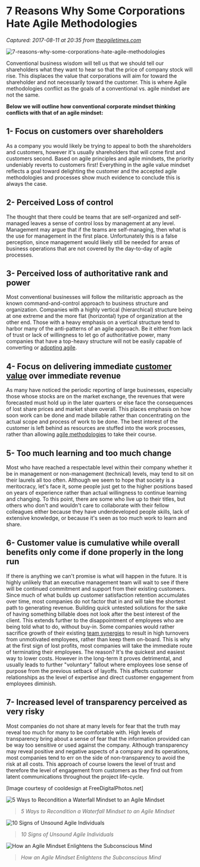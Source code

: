 # 7 Reasons Why Some Corporations Hate Agile Methodologies

_Captured: 2017-08-11 at 20:35 from [theagiletimes.com](http://theagiletimes.com/7-reasons-why-some-corporations-hate-agile-methodologies/)_

![7-reasons-why-some-corporations-hate-agile-methodologies](https://i2.wp.com/theagiletimes.com/wp-content/uploads/2015/09/ID-100198259.jpg?w=400)

Conventional business wisdom will tell us that we should tell our shareholders what they want to hear so that the price of company stock will rise. This displaces the value that corporations will aim for toward the shareholder and not necessarily toward the customer. This is where Agile methodologies conflict as the goals of a conventional vs. agile mindset are not the same.

**Below we will outline how conventional corporate mindset thinking conflicts with that of an agile mindset:**

## 1- Focus on customers over shareholders

As a company you would likely be trying to appeal to both the shareholders and customers, however it's usually shareholders that will come first and customers second. Based on agile principles and agile mindsets, the priority undeniably reverts to customers first! Everything in the agile value mindset reflects a goal toward delighting the customer and the accepted agile methodologies and processes show much evidence to conclude this is always the case.

## 2- Perceived Loss of control

The thought that there could be teams that are self-organized and self-managed leaves a sense of control loss by management at any level. Management may argue that if the teams are self-managing, then what is the use for management in the first place. Unfortunately this is a false perception, since management would likely still be needed for areas of business operations that are not covered by the day-to-day of agile processes.

## 3- Perceived loss of authoritative rank and power

Most conventional businesses will follow the militaristic approach as the known command-and-control approach to business structure and organization. Companies with a highly vertical (hierarchical) structure being at one extreme and the more flat (horizontal) type of organization at the other end. Those with a heavy emphasis on a vertical structure tend to harbor many of the anti-patterns of an agile approach. Be it either from lack of trust or lack of willingness to let go of authoritative power, many companies that have a top-heavy structure will not be easily capable of converting or [adopting agile](http://theagiletimes.com/waterfall-mindset-to-agile-mindset/).

## 4- Focus on delivering immediate [customer value](http://theagiletimes.com/how-agile-approach-boosts-value-cycle/) over immediate revenue

As many have noticed the periodic reporting of large businesses, especially those whose stocks are on the market exchange, the revenues that were forecasted must hold up in the later quarters or else face the consequences of lost share prices and market share overall. This places emphasis on how soon work can be done and made billable rather than concentrating on the actual scope and process of work to be done. The best interest of the customer is left behind as resources are stuffed into the work processes, rather than allowing [agile methodologies](http://theagiletimes.com/bringing-continuous-improvement-to-project-methodologies/) to take their course.

## 5- Too much learning and too much change

Most who have reached a respectable level within their company whether it be in management or non-management (technical) levels, may tend to sit on their laurels all too often. Although we seem to hope that society is a meritocracy, let's face it, some people just get to the higher positions based on years of experience rather than actual willingness to continue learning and changing. To this point, there are some who live up to their titles, but others who don't and wouldn't care to collaborate with their fellow colleagues either because they have underdeveloped people skills, lack of extensive knowledge, or because it's seen as too much work to learn and share.

## 6- Customer value is cumulative while overall benefits only come if done properly in the long run

If there is anything we can't promise is what will happen in the future. It is highly unlikely that an executive management team will wait to see if there will be continued commitment and support from their existing customers. Since much of what builds up customer satisfaction retention accumulates over time, most companies do not factor that in and will take the shortest path to generating revenue. Building quick untested solutions for the sake of having something billable does not look after the best interest of the client. This extends further to the disappointment of employees who are being told what to do, without buy-in. Some companies would rather sacrifice growth of their existing [team synergies](http://theagiletimes.com/recognize-team-synergy-agile-teams/) to result in high turnovers from unmotivated employees, rather than keep them on-board. This is why at the first sign of lost profits, most companies will take the immediate route of terminating their employees. The reason? It's the quickest and easiest way to lower costs. However in the long-term it proves detrimental, and usually leads to further "voluntary" fallout where employees lose sense of purpose from the previous setback of layoffs. This affects customer relationships as the level of expertise and direct customer engagement from employees diminish.

## 7- Increased level of transparency perceived as very risky

Most companies do not share at many levels for fear that the truth may reveal too much for many to be comfortable with. High levels of transparency bring about a sense of fear that the information provided can be way too sensitive or used against the company. Although transparency may reveal positive and negative aspects of a company and its operations, most companies tend to err on the side of non-transparency to avoid the risk at all costs. This approach of course lowers the level of trust and therefore the level of engagement from customers as they find out from latent communications throughout the project life-cycle.

[Image courtesy of cooldesign at FreeDigitalPhotos.net]

![5 Ways to Recondition a Waterfall Mindset to an Agile Mindset](https://i0.wp.com/theagiletimes.com/wp-content/uploads/2015/07/ID-100291027-150x150.jpg?resize=350%2C200)

> _5 Ways to Recondition a Waterfall Mindset to an Agile Mindset_

![10 Signs of Unsound Agile Individuals](https://i1.wp.com/theagiletimes.com/wp-content/uploads/2015/06/ID-100263432-150x150.jpg?resize=350%2C200)

> _10 Signs of Unsound Agile Individuals_

![How an Agile Mindset Enlightens the Subconscious Mind](https://i0.wp.com/theagiletimes.com/wp-content/uploads/2015/11/ID-100248789-200x300.jpg?resize=350%2C200)

> _How an Agile Mindset Enlightens the Subconscious Mind_
